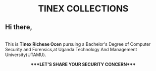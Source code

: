 <h1 align="center">TINEX COLLECTIONS</h1>
<h2>Hi there,</h2> <br>
This is <b>Tinex Richeae Ocen</b> pursuing a Bachelor's Degree of Computer Security and Forensics,at Uganda Technology And Management University(UTAMU).<br>
<p align="center"><b>***LET'S SHARE YOUR SECURITY CONCERN***</b></p>


<!---
TINEXRICHEAE/TINEXRICHEAE is a ✨ special ✨ repository because its `README.md` (this file) appears on your GitHub profile.
You can click the Preview link to take a look at your changes.
--->
